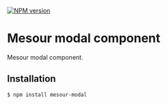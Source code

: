 [![NPM version](https://img.shields.io/npm/v/mesour-modal.svg?style=flat-square)](http://badge.fury.io/js/mesour-modal)

# Mesour modal component

Mesour modal component.

## Installation

```
$ npm install mesour-modal
```